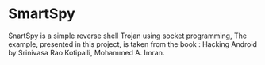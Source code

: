# SmartSpy

SnartSpy is a simple reverse shell Trojan using socket programming, The example, presented in this project, is taken from the book : Hacking Android by Srinivasa Rao Kotipalli, Mohammed A. Imran.
